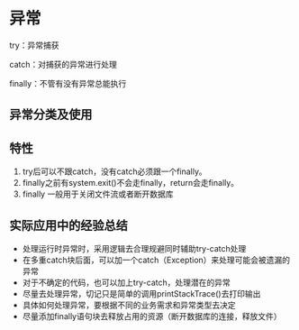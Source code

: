 # 异常

try：异常捕获

catch：对捕获的异常进行处理

finally：不管有没有异常总能执行

## 异常分类及使用



## 特性

1. try后可以不跟catch，没有catch必须跟一个finally。
2. finally之前有system.exit()不会走finally，return会走finally。
3. finally 一般用于关闭文件流或者断开数据库

## 实际应用中的经验总结

* 处理运行时异常时，采用逻辑去合理规避同时辅助try-catch处理
* 在多重catch块后面，可以加一个catch（Exception）来处理可能会被遗漏的异常
* 对于不确定的代码，也可以加上try-catch，处理潜在的异常
* 尽量去处理异常，切记只是简单的调用printStackTrace()去打印输出
* 具体如何处理异常，要根据不同的业务需求和异常类型去决定
* 尽量添加finally语句块去释放占用的资源（断开数据库的连接，释放文件）

